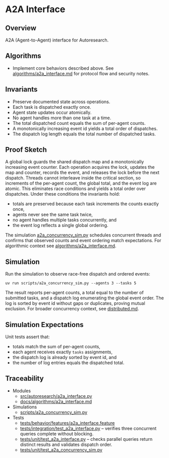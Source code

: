 # A2A Interface

## Overview

A2A (Agent-to-Agent) interface for Autoresearch.

## Algorithms

- Implement core behaviors described above. See
  [algorithms/a2a_interface.md][a1] for protocol flow and security notes.

## Invariants

- Preserve documented state across operations.
- Each task is dispatched exactly once.
- Agent state updates occur atomically.
- No agent handles more than one task at a time.
- The total dispatched count equals the sum of per-agent counts.
- A monotonically increasing event id yields a total order of dispatches.
- The dispatch log length equals the total number of dispatched tasks.

## Proof Sketch

A global lock guards the shared dispatch map and a monotonically increasing
event counter. Each operation acquires the lock, updates the map and counter,
records the event, and releases the lock before the next dispatch. Threads
cannot interleave inside the critical section, so increments of the per-agent
count, the global total, and the event log are atomic. This eliminates race
conditions and yields a total order over dispatches. Under these conditions
the invariants hold:

- totals are preserved because each task increments the counts exactly once,
- agents never see the same task twice,
- no agent handles multiple tasks concurrently, and
- the event log reflects a single global ordering.

The simulation [a2a_concurrency_sim.py][s1] schedules concurrent threads and
confirms that observed counts and event ordering match expectations. For
algorithmic context see [algorithms/a2a_interface.md][a1].

## Simulation

Run the simulation to observe race-free dispatch and ordered events:

```
uv run scripts/a2a_concurrency_sim.py --agents 3 --tasks 5
```

The result reports per-agent counts, a total equal to the number of submitted
tasks, and a dispatch log enumerating the global event order. The log is
sorted by event id without gaps or duplicates, proving mutual exclusion.
For broader concurrency context, see [distributed.md](distributed.md).

## Simulation Expectations

Unit tests assert that:

- totals match the sum of per-agent counts,
- each agent receives exactly ``tasks`` assignments,
- the dispatch log is already sorted by event id, and
- the number of log entries equals the dispatched total.

## Traceability


- Modules
  - [src/autoresearch/a2a_interface.py][m1]
  - [docs/algorithms/a2a_interface.md][a1]
- Simulations
  - [scripts/a2a_concurrency_sim.py][s1]
- Tests
  - [tests/behavior/features/a2a_interface.feature][t1]
  - [tests/integration/test_a2a_interface.py][t2] – verifies three
    concurrent queries complete without blocking.
  - [tests/unit/test_a2a_interface.py][t3] – checks parallel queries return
    distinct results and validates dispatch order.
  - [tests/unit/test_a2a_concurrency_sim.py][t4]

[m1]: ../../src/autoresearch/a2a_interface.py
[a1]: ../algorithms/a2a_interface.md
[s1]: ../../scripts/a2a_concurrency_sim.py
[t1]: ../../tests/behavior/features/a2a_interface.feature
[t2]: ../../tests/integration/test_a2a_interface.py
[t3]: ../../tests/unit/test_a2a_interface.py
[t4]: ../../tests/unit/test_a2a_concurrency_sim.py
